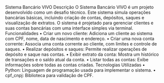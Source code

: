 Sistema Bancário VIVO
Descrição
O Sistema Bancário VIVO é um projeto desenvolvido como um desafio técnico. Este sistema simula operações bancárias básicas, incluindo criação de contas, depósitos, saques e visualização de extratos. O sistema é projetado para gerenciar clientes e suas contas bancárias com uma interface simples via terminal.
Funcionalidades
•	Criar um novo cliente: Adiciona um cliente ao sistema com CPF, nome, data de nascimento e endereço.
•	Criar uma nova conta corrente: Associa uma conta corrente ao cliente, com limites e controle de saques.
•	Realizar depósitos e saques: Permite realizar operações de depósito e saque nas contas.
•	Exibir extrato da conta: Mostra um histórico de transações e o saldo atual da conta.
•	Listar todas as contas: Exibe informações sobre todas as contas criadas.
Tecnologias Utilizadas
•	Python: Linguagem de programação usada para implementar o sistema.
•	cpf_cnpj: Biblioteca para validação de CPF.

